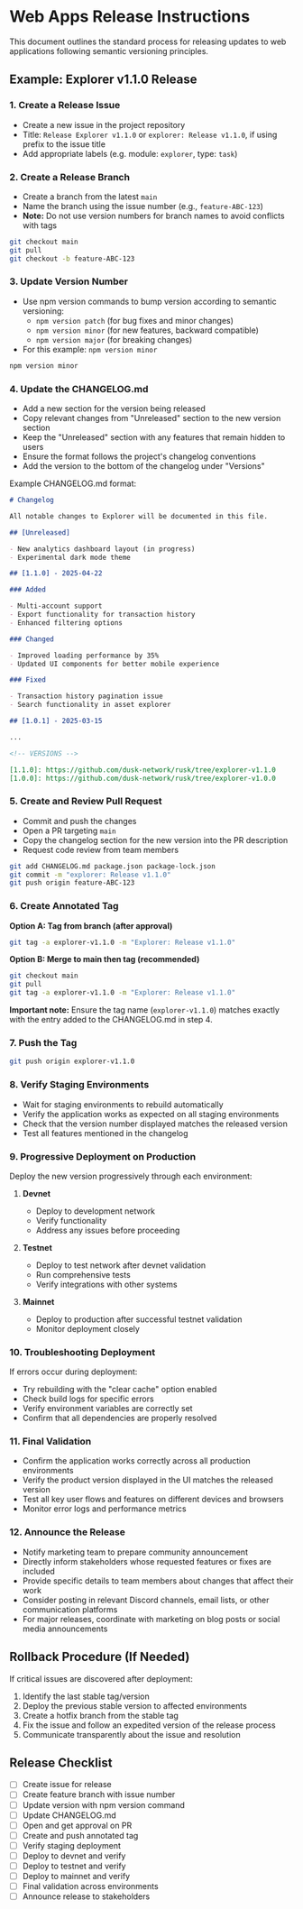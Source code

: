 # Web Apps Release Instructions

This document outlines the standard process for releasing updates to web applications following semantic versioning principles.

## Example: Explorer v1.1.0 Release

### 1. Create a Release Issue

- Create a new issue in the project repository
- Title: `Release Explorer v1.1.0` or `explorer: Release v1.1.0`, if using prefix to the issue title
- Add appropriate labels (e.g. module: `explorer`, type: `task`)

### 2. Create a Release Branch

- Create a branch from the latest `main`
- Name the branch using the issue number (e.g., `feature-ABC-123`)
- **Note:** Do not use version numbers for branch names to avoid conflicts with tags

```bash
git checkout main
git pull
git checkout -b feature-ABC-123
```

### 3. Update Version Number

- Use npm version commands to bump version according to semantic versioning:
  - `npm version patch` (for bug fixes and minor changes)
  - `npm version minor` (for new features, backward compatible)
  - `npm version major` (for breaking changes)
- For this example: `npm version minor`

```bash
npm version minor
```

### 4. Update the CHANGELOG.md

- Add a new section for the version being released
- Copy relevant changes from "Unreleased" section to the new version section
- Keep the "Unreleased" section with any features that remain hidden to users
- Ensure the format follows the project's changelog conventions
- Add the version to the bottom of the changelog under "Versions"

Example CHANGELOG.md format:

```markdown
# Changelog

All notable changes to Explorer will be documented in this file.

## [Unreleased]

- New analytics dashboard layout (in progress)
- Experimental dark mode theme

## [1.1.0] - 2025-04-22

### Added

- Multi-account support
- Export functionality for transaction history
- Enhanced filtering options

### Changed

- Improved loading performance by 35%
- Updated UI components for better mobile experience

### Fixed

- Transaction history pagination issue
- Search functionality in asset explorer

## [1.0.1] - 2025-03-15

...

<!-- VERSIONS -->

[1.1.0]: https://github.com/dusk-network/rusk/tree/explorer-v1.1.0
[1.0.0]: https://github.com/dusk-network/rusk/tree/explorer-v1.0.0
```

### 5. Create and Review Pull Request

- Commit and push the changes
- Open a PR targeting `main`
- Copy the changelog section for the new version into the PR description
- Request code review from team members

```bash
git add CHANGELOG.md package.json package-lock.json
git commit -m "explorer: Release v1.1.0"
git push origin feature-ABC-123
```

### 6. Create Annotated Tag

**Option A: Tag from branch (after approval)**

```bash
git tag -a explorer-v1.1.0 -m "Explorer: Release v1.1.0"
```

**Option B: Merge to main then tag (recommended)**

```bash
git checkout main
git pull
git tag -a explorer-v1.1.0 -m "Explorer: Release v1.1.0"
```

**Important note:** Ensure the tag name (`explorer-v1.1.0`) matches exactly with the entry added to the CHANGELOG.md in step 4.

### 7. Push the Tag

```bash
git push origin explorer-v1.1.0
```

### 8. Verify Staging Environments

- Wait for staging environments to rebuild automatically
- Verify the application works as expected on all staging environments
- Check that the version number displayed matches the released version
- Test all features mentioned in the changelog

### 9. Progressive Deployment on Production

Deploy the new version progressively through each environment:

1. **Devnet**

   - Deploy to development network
   - Verify functionality
   - Address any issues before proceeding

2. **Testnet**

   - Deploy to test network after devnet validation
   - Run comprehensive tests
   - Verify integrations with other systems

3. **Mainnet**
   - Deploy to production after successful testnet validation
   - Monitor deployment closely

### 10. Troubleshooting Deployment

If errors occur during deployment:

- Try rebuilding with the "clear cache" option enabled
- Check build logs for specific errors
- Verify environment variables are correctly set
- Confirm that all dependencies are properly resolved

### 11. Final Validation

- Confirm the application works correctly across all production environments
- Verify the product version displayed in the UI matches the released version
- Test all key user flows and features on different devices and browsers
- Monitor error logs and performance metrics

### 12. Announce the Release

- Notify marketing team to prepare community announcement
- Directly inform stakeholders whose requested features or fixes are included
- Provide specific details to team members about changes that affect their work
- Consider posting in relevant Discord channels, email lists, or other communication platforms
- For major releases, coordinate with marketing on blog posts or social media announcements

## Rollback Procedure (If Needed)

If critical issues are discovered after deployment:

1. Identify the last stable tag/version
2. Deploy the previous stable version to affected environments
3. Create a hotfix branch from the stable tag
4. Fix the issue and follow an expedited version of the release process
5. Communicate transparently about the issue and resolution

## Release Checklist

- [ ] Create issue for release
- [ ] Create feature branch with issue number
- [ ] Update version with npm version command
- [ ] Update CHANGELOG.md
- [ ] Open and get approval on PR
- [ ] Create and push annotated tag
- [ ] Verify staging deployment
- [ ] Deploy to devnet and verify
- [ ] Deploy to testnet and verify
- [ ] Deploy to mainnet and verify
- [ ] Final validation across environments
- [ ] Announce release to stakeholders
